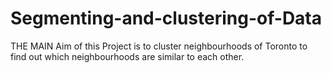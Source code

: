 # Segmenting-and-clustering-of-Data
THE MAIN Aim of this Project is to cluster neighbourhoods of Toronto to find out which neighbourhoods are similar to each other.
